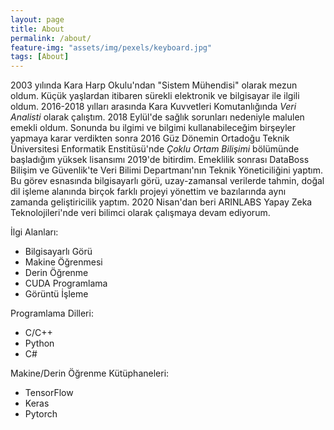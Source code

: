 ```yaml
---
layout: page
title: About
permalink: /about/
feature-img: "assets/img/pexels/keyboard.jpg"
tags: [About]
---
```


2003 yılında Kara Harp Okulu'ndan "Sistem Mühendisi" olarak mezun oldum. Küçük yaşlardan itibaren sürekli elektronik ve bilgisayar ile ilgili oldum. 2016-2018 yılları arasında Kara  Kuvvetleri Komutanlığında _Veri Analisti_ olarak çalıştım. 2018 Eylül'de sağlık sorunları nedeniyle malulen emekli oldum. Sonunda bu ilgimi ve bilgimi kullanabileceğim birşeyler yapmaya karar verdikten sonra 2016 Güz Dönemin Ortadoğu Teknik Üniversitesi Enformatik Enstitüsü'nde _Çoklu Ortam Bilişimi_ bölümünde başladığım yüksek lisansımı  2019'de bitirdim. Emeklilik sonrası DataBoss Bilişim ve Güvenlik'te Veri Bilimi Departmanı'nın Teknik Yöneticiliğini yaptım. Bu görev esnasında bilgisayarlı görü, uzay-zamansal verilerde tahmin, doğal dil işleme alanında birçok farklı projeyi yönettim ve bazılarında aynı zamanda geliştiricilik yaptım. 2020 Nisan'dan beri ARINLABS Yapay Zeka Teknolojileri'nde veri bilimci olarak çalışmaya devam ediyorum.

İlgi Alanları:
- Bilgisayarlı Görü
- Makine Öğrenmesi
- Derin Öğrenme
- CUDA Programlama
- Görüntü İşleme

Programlama Dilleri:
- C/C++
- Python
- C#

Makine/Derin Öğrenme Kütüphaneleri:
- TensorFlow
- Keras
- Pytorch

